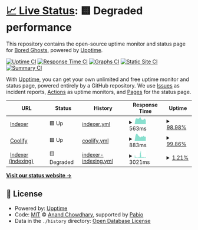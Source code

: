 # [📈 Live Status](https://bgd-labs.github.io/uptime): <!--live status--> **🟨 Degraded performance**

This repository contains the open-source uptime monitor and status page for [Bored Ghosts](https://bgdlabs.com), powered by [Upptime](https://github.com/upptime/upptime).

[![Uptime CI](https://github.com/bgd-labs/uptime/workflows/Uptime%20CI/badge.svg)](https://github.com/bgd-labs/uptime/actions?query=workflow%3A%22Uptime+CI%22)
[![Response Time CI](https://github.com/bgd-labs/uptime/workflows/Response%20Time%20CI/badge.svg)](https://github.com/bgd-labs/uptime/actions?query=workflow%3A%22Response+Time+CI%22)
[![Graphs CI](https://github.com/bgd-labs/uptime/workflows/Graphs%20CI/badge.svg)](https://github.com/bgd-labs/uptime/actions?query=workflow%3A%22Graphs+CI%22)
[![Static Site CI](https://github.com/bgd-labs/uptime/workflows/Static%20Site%20CI/badge.svg)](https://github.com/bgd-labs/uptime/actions?query=workflow%3A%22Static+Site+CI%22)
[![Summary CI](https://github.com/bgd-labs/uptime/workflows/Summary%20CI/badge.svg)](https://github.com/bgd-labs/uptime/actions?query=workflow%3A%22Summary+CI%22)

With [Upptime](https://upptime.js.org), you can get your own unlimited and free uptime monitor and status page, powered entirely by a GitHub repository. We use [Issues](https://github.com/bgd-labs/uptime/issues) as incident reports, [Actions](https://github.com/bgd-labs/uptime/actions) as uptime monitors, and [Pages](https://bgd-labs.github.io/uptime) for the status page.

<!--start: status pages-->
<!-- This summary is generated by Upptime (https://github.com/upptime/upptime) -->
<!-- Do not edit this manually, your changes will be overwritten -->
<!-- prettier-ignore -->
| URL | Status | History | Response Time | Uptime |
| --- | ------ | ------- | ------------- | ------ |
| <img alt="" src="https://icons.duckduckgo.com/ip3/indexer.staging.bgdlabs.com.ico" height="13"> [Indexer](https://indexer.staging.bgdlabs.com) | 🟩 Up | [indexer.yml](https://github.com/bgd-labs/uptime/commits/HEAD/history/indexer.yml) | <details><summary><img alt="Response time graph" src="./graphs/indexer/response-time-week.png" height="20"> 563ms</summary><br><a href="https://up.bgdlabs.com/history/indexer"><img alt="Response time 548" src="https://img.shields.io/endpoint?url=https%3A%2F%2Fraw.githubusercontent.com%2Fbgd-labs%2Fuptime%2FHEAD%2Fapi%2Findexer%2Fresponse-time.json"></a><br><a href="https://up.bgdlabs.com/history/indexer"><img alt="24-hour response time 646" src="https://img.shields.io/endpoint?url=https%3A%2F%2Fraw.githubusercontent.com%2Fbgd-labs%2Fuptime%2FHEAD%2Fapi%2Findexer%2Fresponse-time-day.json"></a><br><a href="https://up.bgdlabs.com/history/indexer"><img alt="7-day response time 563" src="https://img.shields.io/endpoint?url=https%3A%2F%2Fraw.githubusercontent.com%2Fbgd-labs%2Fuptime%2FHEAD%2Fapi%2Findexer%2Fresponse-time-week.json"></a><br><a href="https://up.bgdlabs.com/history/indexer"><img alt="30-day response time 548" src="https://img.shields.io/endpoint?url=https%3A%2F%2Fraw.githubusercontent.com%2Fbgd-labs%2Fuptime%2FHEAD%2Fapi%2Findexer%2Fresponse-time-month.json"></a><br><a href="https://up.bgdlabs.com/history/indexer"><img alt="1-year response time 548" src="https://img.shields.io/endpoint?url=https%3A%2F%2Fraw.githubusercontent.com%2Fbgd-labs%2Fuptime%2FHEAD%2Fapi%2Findexer%2Fresponse-time-year.json"></a></details> | <details><summary><a href="https://up.bgdlabs.com/history/indexer">98.98%</a></summary><a href="https://up.bgdlabs.com/history/indexer"><img alt="All-time uptime 99.55%" src="https://img.shields.io/endpoint?url=https%3A%2F%2Fraw.githubusercontent.com%2Fbgd-labs%2Fuptime%2FHEAD%2Fapi%2Findexer%2Fuptime.json"></a><br><a href="https://up.bgdlabs.com/history/indexer"><img alt="24-hour uptime 100.00%" src="https://img.shields.io/endpoint?url=https%3A%2F%2Fraw.githubusercontent.com%2Fbgd-labs%2Fuptime%2FHEAD%2Fapi%2Findexer%2Fuptime-day.json"></a><br><a href="https://up.bgdlabs.com/history/indexer"><img alt="7-day uptime 98.98%" src="https://img.shields.io/endpoint?url=https%3A%2F%2Fraw.githubusercontent.com%2Fbgd-labs%2Fuptime%2FHEAD%2Fapi%2Findexer%2Fuptime-week.json"></a><br><a href="https://up.bgdlabs.com/history/indexer"><img alt="30-day uptime 99.55%" src="https://img.shields.io/endpoint?url=https%3A%2F%2Fraw.githubusercontent.com%2Fbgd-labs%2Fuptime%2FHEAD%2Fapi%2Findexer%2Fuptime-month.json"></a><br><a href="https://up.bgdlabs.com/history/indexer"><img alt="1-year uptime 99.55%" src="https://img.shields.io/endpoint?url=https%3A%2F%2Fraw.githubusercontent.com%2Fbgd-labs%2Fuptime%2FHEAD%2Fapi%2Findexer%2Fuptime-year.json"></a></details>
| <img alt="" src="https://icons.duckduckgo.com/ip3/app.coolify.io.ico" height="13"> [Coolify](https://app.coolify.io) | 🟩 Up | [coolify.yml](https://github.com/bgd-labs/uptime/commits/HEAD/history/coolify.yml) | <details><summary><img alt="Response time graph" src="./graphs/coolify/response-time-week.png" height="20"> 883ms</summary><br><a href="https://up.bgdlabs.com/history/coolify"><img alt="Response time 895" src="https://img.shields.io/endpoint?url=https%3A%2F%2Fraw.githubusercontent.com%2Fbgd-labs%2Fuptime%2FHEAD%2Fapi%2Fcoolify%2Fresponse-time.json"></a><br><a href="https://up.bgdlabs.com/history/coolify"><img alt="24-hour response time 1081" src="https://img.shields.io/endpoint?url=https%3A%2F%2Fraw.githubusercontent.com%2Fbgd-labs%2Fuptime%2FHEAD%2Fapi%2Fcoolify%2Fresponse-time-day.json"></a><br><a href="https://up.bgdlabs.com/history/coolify"><img alt="7-day response time 883" src="https://img.shields.io/endpoint?url=https%3A%2F%2Fraw.githubusercontent.com%2Fbgd-labs%2Fuptime%2FHEAD%2Fapi%2Fcoolify%2Fresponse-time-week.json"></a><br><a href="https://up.bgdlabs.com/history/coolify"><img alt="30-day response time 895" src="https://img.shields.io/endpoint?url=https%3A%2F%2Fraw.githubusercontent.com%2Fbgd-labs%2Fuptime%2FHEAD%2Fapi%2Fcoolify%2Fresponse-time-month.json"></a><br><a href="https://up.bgdlabs.com/history/coolify"><img alt="1-year response time 895" src="https://img.shields.io/endpoint?url=https%3A%2F%2Fraw.githubusercontent.com%2Fbgd-labs%2Fuptime%2FHEAD%2Fapi%2Fcoolify%2Fresponse-time-year.json"></a></details> | <details><summary><a href="https://up.bgdlabs.com/history/coolify">99.86%</a></summary><a href="https://up.bgdlabs.com/history/coolify"><img alt="All-time uptime 99.92%" src="https://img.shields.io/endpoint?url=https%3A%2F%2Fraw.githubusercontent.com%2Fbgd-labs%2Fuptime%2FHEAD%2Fapi%2Fcoolify%2Fuptime.json"></a><br><a href="https://up.bgdlabs.com/history/coolify"><img alt="24-hour uptime 100.00%" src="https://img.shields.io/endpoint?url=https%3A%2F%2Fraw.githubusercontent.com%2Fbgd-labs%2Fuptime%2FHEAD%2Fapi%2Fcoolify%2Fuptime-day.json"></a><br><a href="https://up.bgdlabs.com/history/coolify"><img alt="7-day uptime 99.86%" src="https://img.shields.io/endpoint?url=https%3A%2F%2Fraw.githubusercontent.com%2Fbgd-labs%2Fuptime%2FHEAD%2Fapi%2Fcoolify%2Fuptime-week.json"></a><br><a href="https://up.bgdlabs.com/history/coolify"><img alt="30-day uptime 99.92%" src="https://img.shields.io/endpoint?url=https%3A%2F%2Fraw.githubusercontent.com%2Fbgd-labs%2Fuptime%2FHEAD%2Fapi%2Fcoolify%2Fuptime-month.json"></a><br><a href="https://up.bgdlabs.com/history/coolify"><img alt="1-year uptime 99.92%" src="https://img.shields.io/endpoint?url=https%3A%2F%2Fraw.githubusercontent.com%2Fbgd-labs%2Fuptime%2FHEAD%2Fapi%2Fcoolify%2Fuptime-year.json"></a></details>
| <img alt="" src="https://icons.duckduckgo.com/ip3/indexer.staging.bgdlabs.com.ico" height="13"> [Indexer (indexing)](https://indexer.staging.bgdlabs.com/status/logs?minBehind=1000) | 🟨 Degraded | [indexer-indexing.yml](https://github.com/bgd-labs/uptime/commits/HEAD/history/indexer-indexing.yml) | <details><summary><img alt="Response time graph" src="./graphs/indexer-indexing/response-time-week.png" height="20"> 3021ms</summary><br><a href="https://up.bgdlabs.com/history/indexer-indexing"><img alt="Response time 2740" src="https://img.shields.io/endpoint?url=https%3A%2F%2Fraw.githubusercontent.com%2Fbgd-labs%2Fuptime%2FHEAD%2Fapi%2Findexer-indexing%2Fresponse-time.json"></a><br><a href="https://up.bgdlabs.com/history/indexer-indexing"><img alt="24-hour response time 931" src="https://img.shields.io/endpoint?url=https%3A%2F%2Fraw.githubusercontent.com%2Fbgd-labs%2Fuptime%2FHEAD%2Fapi%2Findexer-indexing%2Fresponse-time-day.json"></a><br><a href="https://up.bgdlabs.com/history/indexer-indexing"><img alt="7-day response time 3021" src="https://img.shields.io/endpoint?url=https%3A%2F%2Fraw.githubusercontent.com%2Fbgd-labs%2Fuptime%2FHEAD%2Fapi%2Findexer-indexing%2Fresponse-time-week.json"></a><br><a href="https://up.bgdlabs.com/history/indexer-indexing"><img alt="30-day response time 2740" src="https://img.shields.io/endpoint?url=https%3A%2F%2Fraw.githubusercontent.com%2Fbgd-labs%2Fuptime%2FHEAD%2Fapi%2Findexer-indexing%2Fresponse-time-month.json"></a><br><a href="https://up.bgdlabs.com/history/indexer-indexing"><img alt="1-year response time 2740" src="https://img.shields.io/endpoint?url=https%3A%2F%2Fraw.githubusercontent.com%2Fbgd-labs%2Fuptime%2FHEAD%2Fapi%2Findexer-indexing%2Fresponse-time-year.json"></a></details> | <details><summary><a href="https://up.bgdlabs.com/history/indexer-indexing">1.21%</a></summary><a href="https://up.bgdlabs.com/history/indexer-indexing"><img alt="All-time uptime 19.40%" src="https://img.shields.io/endpoint?url=https%3A%2F%2Fraw.githubusercontent.com%2Fbgd-labs%2Fuptime%2FHEAD%2Fapi%2Findexer-indexing%2Fuptime.json"></a><br><a href="https://up.bgdlabs.com/history/indexer-indexing"><img alt="24-hour uptime 0.00%" src="https://img.shields.io/endpoint?url=https%3A%2F%2Fraw.githubusercontent.com%2Fbgd-labs%2Fuptime%2FHEAD%2Fapi%2Findexer-indexing%2Fuptime-day.json"></a><br><a href="https://up.bgdlabs.com/history/indexer-indexing"><img alt="7-day uptime 1.21%" src="https://img.shields.io/endpoint?url=https%3A%2F%2Fraw.githubusercontent.com%2Fbgd-labs%2Fuptime%2FHEAD%2Fapi%2Findexer-indexing%2Fuptime-week.json"></a><br><a href="https://up.bgdlabs.com/history/indexer-indexing"><img alt="30-day uptime 19.40%" src="https://img.shields.io/endpoint?url=https%3A%2F%2Fraw.githubusercontent.com%2Fbgd-labs%2Fuptime%2FHEAD%2Fapi%2Findexer-indexing%2Fuptime-month.json"></a><br><a href="https://up.bgdlabs.com/history/indexer-indexing"><img alt="1-year uptime 19.40%" src="https://img.shields.io/endpoint?url=https%3A%2F%2Fraw.githubusercontent.com%2Fbgd-labs%2Fuptime%2FHEAD%2Fapi%2Findexer-indexing%2Fuptime-year.json"></a></details>

<!--end: status pages-->

[**Visit our status website →**](https://bgd-labs.github.io/uptime)

## 📄 License

- Powered by: [Upptime](https://github.com/upptime/upptime)
- Code: [MIT](./LICENSE) © [Anand Chowdhary](https://anandchowdhary.com), supported by [Pabio](https://pabio.com)
- Data in the `./history` directory: [Open Database License](https://opendatacommons.org/licenses/odbl/1-0/)
